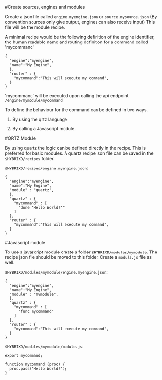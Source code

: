 #Create sources, engines and modules

Create a json file called `engine.myengine.json` or  `source.mysource.json` (By convention sources only give output, engines can also receive input) This file will be the module recipe.

A minimal recipe would be the following definition of the engine identifier, the human readable name and routing definition for a command called 'mycommand'

```
{
  "engine":"myengine",
  "name":"My Engine",
  },
  "router" : {
    "mycommand":"This will execute my command",
  }
}
```

'mycommand' will be executed upon calling the api endpoint `/engine/mymodule/mycommand`

To define the behaviour for the command can be defined in two ways.

1) By using the qrtz language

2) By calling a Javascript module.


#QRTZ Module

By using quartz the logic can be defined directly in the recipe. This is preferred for basic modules. A quartz recipe json file can be saved in the `$HYBRIXD/recipes` folder.


`$HYBRIXD/recipes/engine.myengine.json`:
```
{
  "engine":"myengine",
  "name":"My Engine",
  "module" : "quartz",
  },
  "quartz" : {
    "mycommand" : [
      "done 'Hello World!'"
    ]
  },
  "router" : {
    "mycommand":"This will execute my command",
  }
}
```

#Javascript module

To use a javascript module create a folder `$HYBRIXD/modules/mymodule`. The recipe json file should be moved to this folder. Create a `module.js` file as well.


`$HYBRIXD/modules/mymodule/engine.myengine.json`:
```
{
  "engine":"myengine",
  "name":"My Engine",
  "module" : "mymodule",
  },
  "quartz" : {
    "mycommand" : [
      "func mycommand"
    ]
  },
  "router" : {
    "mycommand":"This will execute my command",
  }
}
```

`$HYBRIXD/modules/mymodule/module.js`:
```
export mycommand;

function mycommand (proc) {
  proc.pass('Hello World!');
}
```
